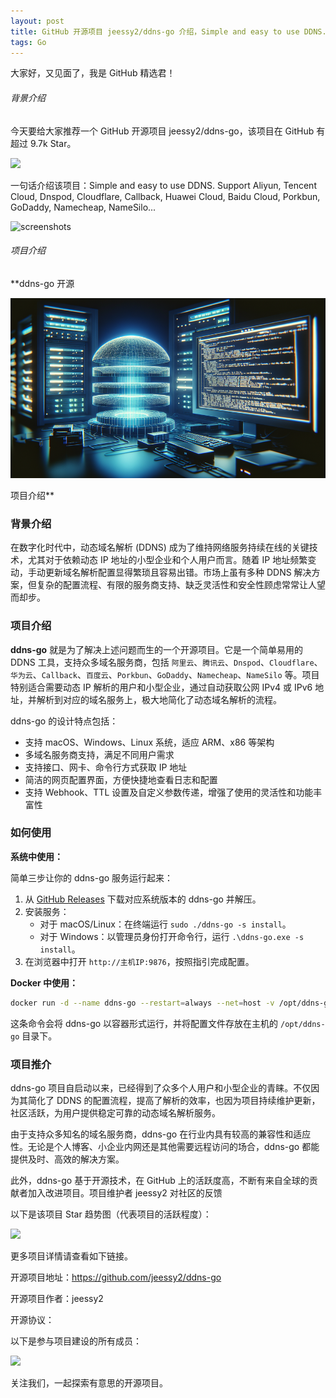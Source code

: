 ```yaml
---
layout: post
title: GitHub 开源项目 jeessy2/ddns-go 介绍，Simple and easy to use DDNS. Support Aliyun, Tencent Cloud, Dnspod, Cloudflare, Callback, Huawei Cloud, Baidu Cloud, Porkbun, GoDaddy, Namecheap, NameSilo...
tags: Go
---
```


大家好，又见面了，我是 GitHub 精选君！

###### 背景介绍

今天要给大家推荐一个 GitHub 开源项目 jeessy2/ddns-go，该项目在 GitHub 有超过 9.7k Star。

![](https://stats.deeptrain.net/repo/jeessy2/ddns-go)

一句话介绍该项目：Simple and easy to use DDNS. Support Aliyun, Tencent Cloud, Dnspod, Cloudflare, Callback, Huawei Cloud, Baidu Cloud, Porkbun, GoDaddy, Namecheap, NameSilo...




![screenshots](https://raw.githubusercontent.com/jeessy2/ddns-go/master/ddns-web.png)


###### 项目介绍

**ddns-go 开源

![](https://raw.githubusercontent.com/ZhuPeng/pic/master/mac/compress_tmp-0f8b153c160a902b0903d187bbae2519.png)

项目介绍**

### 背景介绍
在数字化时代中，动态域名解析 (DDNS) 成为了维持网络服务持续在线的关键技术，尤其对于依赖动态 IP 地址的小型企业和个人用户而言。随着 IP 地址频繁变动，手动更新域名解析配置显得繁琐且容易出错。市场上虽有多种 DDNS 解决方案，但复杂的配置流程、有限的服务商支持、缺乏灵活性和安全性顾虑常常让人望而却步。

### 项目介绍
**ddns-go** 就是为了解决上述问题而生的一个开源项目。它是一个简单易用的 DDNS 工具，支持众多域名服务商，包括 `阿里云`、`腾讯云`、`Dnspod`、`Cloudflare`、`华为云`、`Callback`、`百度云`、`Porkbun`、`GoDaddy`、`Namecheap`、`NameSilo` 等。项目特别适合需要动态 IP 解析的用户和小型企业，通过自动获取公网 IPv4 或 IPv6 地址，并解析到对应的域名服务上，极大地简化了动态域名解析的流程。

ddns-go 的设计特点包括：

- 支持 macOS、Windows、Linux 系统，适应 ARM、x86 等架构
- 多域名服务商支持，满足不同用户需求
- 支持接口、网卡、命令行方式获取 IP 地址
- 简洁的网页配置界面，方便快捷地查看日志和配置
- 支持 Webhook、TTL 设置及自定义参数传递，增强了使用的灵活性和功能丰富性

### 如何使用

**系统中使用：**

简单三步让你的 ddns-go 服务运行起来：

1. 从 [GitHub Releases](https://github.com/jeessy2/ddns-go/releases) 下载对应系统版本的 ddns-go 并解压。
2. 安装服务：
   - 对于 macOS/Linux：在终端运行 `sudo ./ddns-go -s install`。
   - 对于 Windows：以管理员身份打开命令行，运行 `.\ddns-go.exe -s install`。
3. 在浏览器中打开 `http://主机IP:9876`，按照指引完成配置。

**Docker 中使用：**

```bash
docker run -d --name ddns-go --restart=always --net=host -v /opt/ddns-go:/root jeessy/ddns-go
```

这条命令会将 ddns-go 以容器形式运行，并将配置文件存放在主机的 `/opt/ddns-go` 目录下。

### 项目推介
ddns-go 项目自启动以来，已经得到了众多个人用户和小型企业的青睐。不仅因为其简化了 DDNS 的配置流程，提高了解析的效率，也因为项目持续维护更新，社区活跃，为用户提供稳定可靠的动态域名解析服务。

由于支持众多知名的域名服务商，ddns-go 在行业内具有较高的兼容性和适应性。无论是个人博客、小企业内网还是其他需要远程访问的场合，ddns-go 都能提供及时、高效的解决方案。

此外，ddns-go 基于开源技术，在 GitHub 上的活跃度高，不断有来自全球的贡献者加入改进项目。项目维护者 jeessy2 对社区的反馈

以下是该项目 Star 趋势图（代表项目的活跃程度）：

![](https://api.star-history.com/svg?repos=jeessy2/ddns-go&type=Timeline)

更多项目详情请查看如下链接。

开源项目地址：https://github.com/jeessy2/ddns-go 

开源项目作者：jeessy2

开源协议：

以下是参与项目建设的所有成员：

![](https://contrib.rocks/image?repo=jeessy2/ddns-go)

关注我们，一起探索有意思的开源项目。

